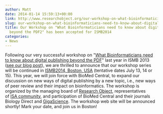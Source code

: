 ```yaml
---
author: Matt
date: 2014-01-14 15:59:13+00:00
link: http://www.researchobject.org/our-workshop-on-what-bioinformaticians-need-to-know-about-digital-publishing-beyond-the-pdf2-has-been-accepted-for-ismb2014/
slug: our-workshop-on-what-bioinformaticians-need-to-know-about-digital-publishing-beyond-the-pdf2-has-been-accepted-for-ismb2014
title: Our Workshop on "What Bioinformaticians need to know about digital publishing
  beyond the PDF2" has been accepted for ISMB2014
categories:
- News
---
```

Following our very successful workshop on "[What Bioinformaticians need to know about digital publishing beyond the PDF](http://www.iscb.org/cms_addon/conferences/ismbeccb2013/workshops.php)" last year in ISMB 2013 ([see our blog post](http://blogs.biomedcentral.com/gigablog/2013/08/09/more-on-our-ismb-workshop-what-bioinformaticians-need-to-know-about-digital-publishing-beyond-the-pdf/)), we are thrilled to announce that our workshop series will be continued in [ISMB2014, Boston, USA](http://www.iscb.org/ismb2014) (tentative dates July 13, 14 or 15). This year, we will join force with BioMed Central, to expand our discussion on new ways of digital publishing by a new topic, i.e., new ways of peer review and their impact on bioinformatics. The workshop is organized by the managing board of [Research Object](http://researchobject.org), representatives of [ISA community](http://isa-tools.org/), and participation of BioMed Central and their journals Biology Direct and [GigaScience](http://www.gigasciencejournal.com/). The workshop web site will be announced shortly! Mark your date, and join us in Boston!
